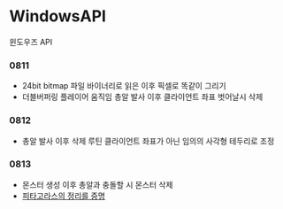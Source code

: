 # WindowsAPI
윈도우즈 API

### 0811
* 24bit bitmap 파일 바이너리로 읽은 이후 픽셀로 똑같이 그리기
* 더블버퍼링 플레이어 움직임 총알 발사 이후 클라이언트 좌표 벗어날시 삭제

### 0812
* 총알 발사 이후 삭제 루틴 클라이언트 좌표가 아닌 임의의 사각형 테두리로 조정

### 0813
* 몬스터 생성 이후 총알과 충돌할 시 몬스터 삭제
* [피타고라스의 정리를 증명](https://aeopp.github.io/2020-08-13-2020-08-14-Pythagoras-theorem-proof/)
   

